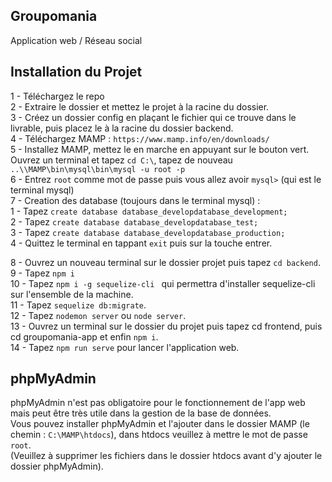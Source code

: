 ## Groupomania

Application web / Réseau social

## Installation du Projet
1 - Téléchargez le repo   
2 - Extraire le dossier et mettez le projet à la racine du dossier.   
3 - Créez un dossier config en plaçant le fichier qui ce trouve dans le livrable, puis placez le à la racine du dossier backend.   
4 - Téléchargez MAMP : `https://www.mamp.info/en/downloads/`   
5 - Installez MAMP, mettez le en marche en appuyant sur le bouton vert. Ouvrez un terminal et tapez `cd C:\`, tapez de nouveau `..\\MAMP\bin\mysql\bin\mysql -u root -p`   
6 - Entrez `root` comme mot de passe puis vous allez avoir `mysql>` (qui est le terminal mysql)   
7 - Creation des database (toujours dans le terminal mysql) :   
        1 - Tapez `create database database_developdatabase_development;`   
        2 - Tapez `create database database_developdatabase_test;`   
        3 - Tapez `create database database_developdatabase_production;`  
        4 - Quittez le terminal en tappant `exit` puis sur la touche entrer.  

8 - Ouvrez un nouveau terminal sur le dossier projet puis tapez `cd backend`.  
9 - Tapez `npm i`  
10 - Tapez `npm i -g sequelize-cli ` qui permettra d'installer sequelize-cli sur l'ensemble de la machine.    
11 - Tapez `sequelize db:migrate`.  
12 - Tapez `nodemon server` ou `node server`.  
13 - Ouvrez un terminal sur le dossier du projet puis tapez cd frontend, puis cd groupomania-app et enfin `npm i`.  
14 - Tapez `npm run serve` pour lancer l'application web.  

## phpMyAdmin
phpMyAdmin n'est pas obligatoire pour le fonctionnement de l'app web mais peut être très utile dans la gestion de la base de données.  
Vous pouvez installer phpMyAdmin et l'ajouter dans le dossier MAMP (le chemin : `C:\MAMP\htdocs`), dans htdocs veuillez à mettre le mot de passe `root`.  
(Veuillez à supprimer les fichiers dans le dossier htdocs avant d'y ajouter  le dossier phpMyAdmin).  

